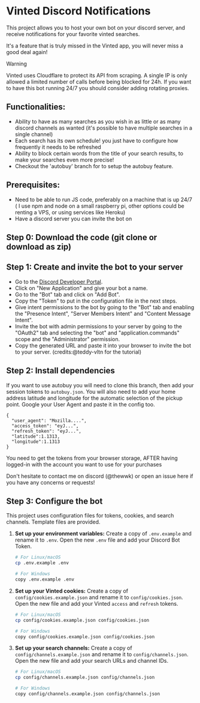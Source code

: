 # Vinted Discord Notifications

This project allows you to host your own bot on your discord server, and receive notifications for your favorite vinted searches.

It's a feature that is truly missed in the Vinted app, you will never miss a good deal again!

> [!WARNING]
> Vinted uses Cloudflare to protect its API from scraping. A single IP is only allowed a limited number of calls before being blocked for 24h. If you want to have this bot running 24/7 you should consider adding rotating proxies.

Functionalities:
----------------

- Ability to have as many searches as you wish in as little or as many discord channels as wanted (it's possible to have multiple searches in a single channel)
- Each search has its own schedule! you just have to configure how frequently it needs to be refreshed
- Ability to block certain words from the title of your search results, to make your searches even more precise!
- Checkout the 'autobuy' branch for to setup the autobuy feature.

Prerequisites:
--------------

- Need to be able to run JS code, preferably on a machine that is up 24/7 ( I use npm and node on a small raspberry pi, other options could be renting a VPS, or using services like Heroku)
- Have a discord server you can invite the bot on

Step 0: Download the code (git clone or download as zip)
--------------------------------------------------------

Step 1: Create and invite the bot to your server
------------------------------------------------

- Go to the [Discord Developer Portal](https://discord.com/developers/applications).
- Click on "New Application" and give your bot a name.
- Go to the "Bot" tab and click on "Add Bot".
- Copy the "Token" to put in the configuration file in the next steps.
- Give intent permissions to the bot by going to the "Bot" tab and enabling the "Presence Intent", "Server Members Intent" and "Content Message Intent".
- Invite the bot with admin permissions to your server by going to the "OAuth2" tab and selecting the "bot" and "application.commands" scope and the "Administrator" permission.
- Copy the generated URL and paste it into your browser to invite the bot to your server. (credits:@teddy-vltn for the tutorial)

Step 2: Install dependencies
----------------------------

If you want to use autobuy you will need to clone this branch, then add your session tokens to `autobuy.json`. You will also need to add your home address latitude and longitude for the automatic selection of the pickup point. Google your User Agent and paste it in the config too.

```
{
  "user_agent": "Mozilla....",
  "access_token": "eyJ...",
  "refresh_token": "eyJ...",
  "latitude":1.1313,
  "longitude":1.1313
}
```

You need to get the tokens from your browser storage, AFTER having logged-in with the account you want to use for your purchases

Don't hesitate to contact me on discord (@thewwk) or open an issue here if you have any concerns or requests!

Step 3: Configure the bot
-------------------------

This project uses configuration files for tokens, cookies, and search channels. Template files are provided.

1. **Set up your environment variables:** Create a copy of `.env.example` and rename it to `.env`. Open the new `.env` file and add your Discord Bot Token.

   ```bash
   # For Linux/macOS
   cp .env.example .env

   # For Windows
   copy .env.example .env
   ```
2. **Set up your Vinted cookies:** Create a copy of `config/cookies.example.json` and rename it to `config/cookies.json`. Open the new file and add your Vinted `access` and `refresh` tokens.

   ```bash
   # For Linux/macOS
   cp config/cookies.example.json config/cookies.json

   # For Windows
   copy config/cookies.example.json config/cookies.json
   ```
3. **Set up your search channels:** Create a copy of `config/channels.example.json` and rename it to `config/channels.json`. Open the new file and add your search URLs and channel IDs.

   ```bash
   # For Linux/macOS
   cp config/channels.example.json config/channels.json

   # For Windows
   copy config/channels.example.json config/channels.json
   ```
